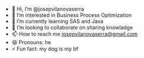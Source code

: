 - 👋 Hi, I’m @josepvilanovaserra
- 👀 I’m interested in Business Process Optimization
- 🌱 I’m currently learning SAS and Java
- 💞️ I’m looking to collaborate on sharing knowladge
- 📫 How to reach me josepvilanovaserra@gmail.com
- 😄 Pronouns: he
- ⚡ Fun fact: my dog is my bf

<!---
josepvilanovaserra/josepvilanovaserra is a ✨ special ✨ repository because its `README.md` (this file) appears on your GitHub profile.
You can click the Preview link to take a look at your changes.
--->
